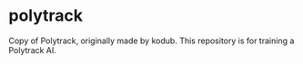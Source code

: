 # polytrack
Copy of Polytrack, originally made by kodub.
This repository is for training a Polytrack AI.